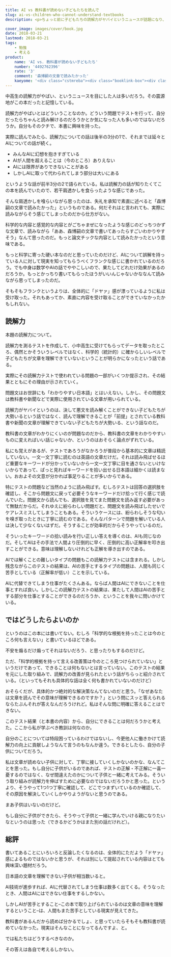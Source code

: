 ```yaml
---
title: AI vs 教科書が読めない子どもたちを読んで
slug: ai-vs-children-who-cannot-understand-textbooks
description: <p>ちょっと前に子どもたちの読解力がヤバイというニュースが話題になり、そのときに興味を持ったのがこの本だ。自分はちゃんんと読み解けるのか気になったというのが大きい。読んでみたらAIの話の方がメインで肩透かしを食ったが、提起されている問題はとても興味深いものだった。</p>

cover_image: images/cover/book.jpg
date: 2018-03-21
lastmod: 2018-03-21
tags: 
    - 勉強
    - 考える
product:
    name: 'AI vs. 教科書が読めない子どもたち'
    number: '4492762396'
    rate: '3'
    comment: '森博嗣の文章で読みたかった'
    kaeyome: '<div class="cstmreba"><div class="booklink-box"><div class="booklink-image"><a href="http://www.amazon.co.jp/exec/obidos/asin/4492762396/illusionspace-22/" target="_blank" ><img src="https://images-fe.ssl-images-amazon.com/images/I/51KFIJ%2BqpkL._SL160_.jpg" style="border: none;" /></a></div><div class="booklink-info"><div class="booklink-name"><a href="http://www.amazon.co.jp/exec/obidos/asin/4492762396/illusionspace-22/" target="_blank" >AI vs. 教科書が読めない子どもたち</a><div class="booklink-powered-date">posted with <a href="https://yomereba.com" rel="nofollow" target="_blank">ヨメレバ</a></div></div><div class="booklink-detail">新井 紀子 東洋経済新報社 2018-02-02    </div><div class="booklink-link2"><div class="shoplinkamazon"><a href="http://www.amazon.co.jp/exec/obidos/asin/4492762396/illusionspace-22/" target="_blank" >Amazon</a></div><div class="shoplinkkindle"><a href="http://www.amazon.co.jp/exec/obidos/ASIN/B0791XCYQG/illusionspace-22/" target="_blank" >Kindle</a></div><div class="shoplinkbk1"><a href="//ck.jp.ap.valuecommerce.com/servlet/referral?sid=3085416&pid=882194906&vc_url=http%3A%2F%2Fhonto.jp%2Fnetstore%2Fsearch_021_104492762396.html%3Fsrchf%3D1%26srchGnrNm%3D1&vcptn=kaereba" target="_blank" >honto<img src="//ad.jp.ap.valuecommerce.com/servlet/gifbanner?sid=3085416&pid=882194906" height="1" width="1" border="0"></a></div>      	  	  	  	</div></div><div class="booklink-footer"></div></div></div>'
---
```


<p>中高生の読解力がやばい、というニュースを目にした人は多いだろう。その震源地がこの本だったと記憶している。</p>
<p>読解力がやばいとはどういうことなのか。どういう問題でテストを行って、自分だったらちゃんと読み解けるのだろうかとか気になった人も多いのではないだろうか。自分もそのクチで、本書に興味を持った。</p>
<p>実際に読んでみたら、読解力についての話は後半の3分の1で、それまでは延々とAIについての話が続く。</p>
<ul>
<li>みんなAIに幻想を抱きすぎている</li>
<li>AIが人間を超えることは（今のところ）ありえない</li>
<li>AIには限界がありできないことがある</li>
<li>しかしAIに取って代わられてしまう部分は大いにある</li>
</ul>
<p>というような話が前半3分の2で語られている。私は読解力の話が知りたくてこの本を読んでいたので、若干肩透かしを食らったような感じであった。</p>
<p>そんな肩透かしを喰らいながら思ったのは、失礼を承知で素直に述べると「森博嗣の文章で読みたかった」というものである。何だそれはと言われても、実際に読みながらそう感じてしまったのだから仕方がない。</p>
<p>科学的な内容と感覚的な内容とがごちゃまぜになったような感じのどっちつかずな文章で、読みながら「ああ、森博嗣の文章で書いてあったらすごいわかりやすそう」なんて思ったのだ。もっと論文チックな内容として読みたかったという意味である。</p>
<p>もっと科学に寄った硬い本なのだと思っていたのだけど、AIについて誤解を持っている人に対して現実を知ってもらうべくフランクな感じに書かれているのだろう。でも中身は数学やAIの話でややこしいので、果たしてどれだけ効果があるのだろうか。もっとかっちり書いてもらったほうがいいんじゃないかななんて読みながら思ってしまったのだ。</p>
<p>そもそもフランクというよりは、全体的に「ドヤァ」感が漂っているように私は受け取った。それもあってか、素直に内容を受け取ることができていなかったかもしれない。</p>
<h2>読解力</h2>
<p>本題の読解力について。</p>
<p>読解力を測るテストを作成して、小中高生に受けてもらってデータを取ったところ、偶然とかそういうレベルではなく、科学的（統計的）に確からしいレベルで子どもたちが文章を理解できていないということが明らかになったという話である。</p>
<p>実際にその読解力テストで使われている問題の一部がいくつか提示され、その結果とともにその理由が示されていく。</p>
<p>問題文はお世辞にも「わかりやすい日本語」とはいえない。しかし、その問題文は教科書や新聞などで実際に使用されている文章が用いられている。</p>
<p>読解力がヤバイというのは、決して悪文を読み解くことができない子どもたちが大勢いるという話ではなく、読んで理解できることが「前提」とされている教科書や新聞の文章が理解できていない子どもたちが大勢いる、という話なのだ。</p>
<p>教科書の文章がわかりにくいのが問題なのだから、教科書の文章をわかりやすいものに変えればいい話じゃないか、というのはおそらく論点がずれている。</p>
<p>私にも覚えがあるが、テストであろうがなかろうが普段から基本的に文章は精読していない。一文一文丁寧に読むのは英語の文章だけだ。それは読み飛ばせるほど重要なキーワードが分かっていないから一文一文丁寧に目を通さないといけないからであって、ぱっと見ればキーワードを拾い出せる日本語は細かくは読まない。おおよその文意が分かれば事足りることが多いからである。</p>
<p>特にテストの問題など当然のように読み飛ばす。むしろテストは回答の選択肢を確認し、そこから問題文に戻って必要そうなキーワードだけ拾って行く感じで読んでいた。問題文から読んでも、選択肢を見てまた問題文を読み返す必要があって無駄だからだ。それゆえに紛らわしい問題だと、問題文を読み飛ばしたせいでケアレスミスしてしまうこともある。そういうケースには、紛らわしそうな匂いを嗅ぎ取ったときに丁寧に読むのである。そんなパターンで問題を解いている人は決して少なくないはずだ。そうすることが効率的だからそうやっているのだ。</p>
<p>そういったキーワードの拾い読みを行い正しい答えを導くのは、AIも同じなのだ。そしてAIはその手法で人間より圧倒的に早く、圧倒的に高い正解率を叩き出すことができる。意味は理解しないけれども正解を導き出すのである。</p>
<p>AIでは解くことの難しいタイプの問題もこの読解力テストには含まれる。しかし残念ながらこのテストの結果は、AIの苦手とするタイプの問題は、人間も同じく苦手としている（正解率が低い）ことを示している。</p>
<p>AIに代替できてしまう仕事がたくさんある。ならば人間はAIにできないことを仕事とすれば良い。しかしこの読解力テストの結果は、果たして人間はAIの苦手とする部分を仕事とすることができるのだろうか、ということを我々に問いかけている。</p>
<h2>ではどうしたらよいのか</h2>
<p>というのはこの本には書いてない。むしろ「科学的な根拠を持ったことは今のところ何も言えない」と書いているほどである。</p>
<p>不安を煽るだけ煽ってそれはないだろう、と思ったりもするのだけど。</p>
<p>ただ、「科学的根拠を持って言える改善策は今のところ見つけられていない」というだけであって、できることは何もないとは言っていない。このテストの結果を元にした取り組みで、読解力の改善が見られたという話がちらっと紹介されている。（といってもそれも具体的な話は全く何も書かれていないのだけど）</p>
<p>おそらくだが、具体的かつ絶対的な解決策なんてないのだと思う。「なぜあなたは文章を読んでその意味が理解できるのですか？」という問にスッと答えられるならたぶんそれが答えなんだろうけれど。私はそんな問に明確に答えることはできない。</p>
<p>このテスト結果（と本書の内容）から、自分にできることは何だろうかと考えた。ここから私が学ぶべき教訓は何なのか。</p>
<p>自分のことについては特段困っているわけではないし、今更他人に働きかけて読解力の向上に貢献しようなんて言うのもなんか違う。できるとしたら、自分の子供についてだろう。</p>
<p>私は文章が読めない子供に対して、丁寧に接していくしかないのかな、なんてことを思った。もし自分に子供がいるのであれば、テストの正解・不正解に一喜一憂するのではなく、なぜ間違えたのかについて子供と一緒に考えてみる。そういう取り組みが読解力を伸ばすために必要なのではないだろうかと思った。というより、そうやって1つ1つ丁寧に確認して、どこでつまずいているのか確認して、その原因を解決していくしかやりようがないと思うのである。</p>
<p>まあ子供はいないのだけど。</p>
<p>もし自分に子供ができたら、そうやって子供と一緒に学んでいける親になりたいなというのは思った（できるかどうかはまた別の話だけれど）。</p>
<h2>総評</h2>
<p>書いてあることにいろいろと反論したくなるのは、全体的にただよう「ドヤァ」感によるものではないかと思うが、それは別にして提起されている内容はとても興味深い題材だろう。</p>
<p>日本語の文章を理解できない子供が相当数いると。</p>
<p>AI技術が進歩すれば、AIに代替されてしまう仕事は数多く出てくる。そうなったとき、人間はAIにはできない仕事をするしかない。</p>
<p>しかしAIが苦手とすること&#8211;この本で取り上げられているのは文章の意味を理解するということ&#8211;は、人間もまた苦手としている現実が見えてきた。</p>
<p>教科書があるんだから読めば分かるでしょ、と思っていたらそもそも教科書が読めていなかった。現実はそんなことになってるんですよ、と。</p>
<p>では私たちはどうするべきなのか。</p>
<p>その答えは各自で考えるしかない。</p>

  